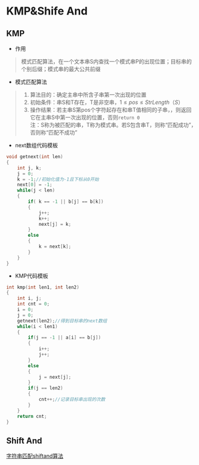 # KMP&Shife And

## KMP

- 作用

> 模式匹配算法，在一个文本串S内查找一个模式串P的出现位置；目标串的个别后缀；模式串的最大公共前缀

- 模式匹配算法
>
> 1. 算法目的：确定主串中所含子串第一次出现的位置
> 2. 初始条件：串S和T存在，T是非空串，$1 \leq pos \leq StrLength（S）$
> 3. 操作结果：若主串S第pos个字符起存在和串T值相同的子串，，则返回它在主串S中第一次出现的位置，否则`return 0`  
> 注：S称为被匹配的串，T称为模式串。若S包含串T，则称“匹配成功”，否则称“匹配不成功”

- next数组代码模板

```C++
void getnext(int len)
{
    int j, k;
    j = 0;
    k = -1;//初始化值为-1且下标从0开始
    next[0] = -1;
    while(j < len)
    {
        if( k == -1 || b[j] == b[k])
        {
            j++;
            k++;
            next[j] = k;
        }
        else
        {
            k = next[k];
        }
    }
}
```

- KMP代码模板

```C++
int kmp(int len1, int len2)
{
    int i, j;
    int cnt = 0;
    i = 0;
    j = 0;
    getnext(len2);//得到目标串的next数组
    while(i < len1)
    {
        if(j == -1 || a[i] == b[j])
        {
            i++;
            j++;
        }
        else
        {
            j = next[j];
        }
        if(j == len2)
        {
            cnt++;//记录目标串出现的次数
        }
    }
    return cnt;
}
```

## Shift And

[字符串匹配shiftand算法](https://blog.csdn.net/silence401/article/details/77446537)
